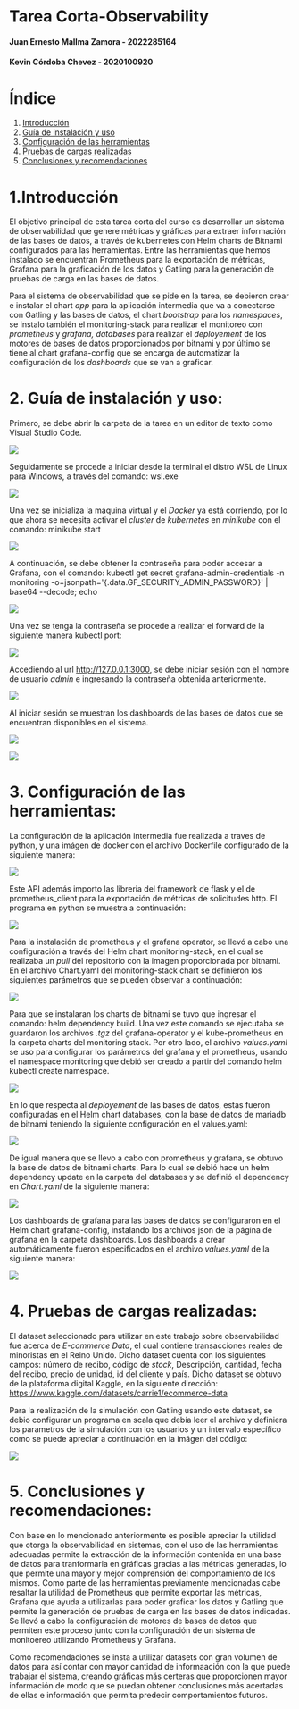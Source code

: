 # Tarea Corta-Observability
#### **Juan Ernesto Mallma Zamora - 2022285164**
#### **Kevin Córdoba Chevez - 2020100920**
##
# Índice
1. [Introducción](#1introducción)
2. [Guía de instalación y uso](#2-guía-de-instalación-y-uso)
3. [Configuración de las herramientas](#3-configuración-de-las-herramientas)
4. [Pruebas de cargas realizadas](#4-pruebas-de-cargas-realizadas)
5. [Conclusiones y recomendaciones](#5-conclusiones-y-recomendaciones)
##
# 1.Introducción

  El objetivo principal de esta tarea corta del curso es desarrollar un sistema de observabilidad que genere métricas y gráficas para extraer información de las bases de datos, a través de kubernetes con Helm charts de Bitnami configurados para las herramientas. Entre las herramientas que hemos instalado se encuentran Prometheus para la exportación de métricas, Grafana para la graficación de los datos y Gatling para la generación de pruebas de carga en las bases de datos.

  Para el sistema de observabilidad que se pide en la tarea, se debieron crear e instalar el chart _app_ para la aplicación intermedia que va a conectarse con Gatling y las bases de datos, el chart _bootstrap_ para los _namespaces_, se instalo también el monitoring-stack para realizar el monitoreo con _prometheus_ y _grafana, databases_ para realizar el _deployement_ de los motores de bases de datos proporcionados por bitnami y por último se tiene al chart grafana-config que se encarga de automatizar la configuración de los _dashboards_ que se van a graficar.


# 2. Guía de instalación y uso:

Primero, se debe abrir la carpeta de la tarea en un editor de texto como Visual Studio Code.

![](https://hackmd.io/_uploads/Bk6_HdYCn.png)


Seguidamente se procede a iniciar desde la terminal el distro WSL de Linux para Windows, a través del comando: wsl.exe

![](https://hackmd.io/_uploads/rJUFSdKAh.png)


Una vez se inicializa la máquina virtual y el _Docker_ ya está corriendo, por lo que ahora se necesita activar el _cluster_ de _kubernetes_ en _minikube_ con el comando: minikube start

![](https://hackmd.io/_uploads/HkaFB_FR2.png)


A continuación, se debe obtener la contraseña para poder accesar a Grafana, con el comando: kubectl get secret grafana-admin-credentials -n monitoring -o=jsonpath='{.data.GF\_SECURITY\_ADMIN\_PASSWORD}' | base64 --decode; echo

![](https://hackmd.io/_uploads/rkFqButRn.png)


Una vez se tenga la contraseña se procede a realizar el forward de la siguiente manera kubectl port:

![](https://hackmd.io/_uploads/rJ-ir_K0h.png)


Accediendo al url http://127.0.0.1:3000, se debe iniciar sesión con el nombre de usuario _admin_ e ingresando la contraseña obtenida anteriormente.

![](https://hackmd.io/_uploads/S1tiruFCh.png)


Al iniciar sesión se muestran los dashboards de las bases de datos que se encuentran disponibles en el sistema.

![](https://hackmd.io/_uploads/rJE2SdtAn.png)


![](https://hackmd.io/_uploads/Sy9nSOKRh.png)


# 3. Configuración de las herramientas:

La configuración de la aplicación intermedia fue realizada a traves de python, y una imágen de docker con el archivo Dockerfile configurado de la siguiente manera:

![](https://hackmd.io/_uploads/r1dX5dYC2.png)


Este API además importo las libreria del framework de flask y el de prometheus_client para la exportación de métricas de solicitudes http. El programa en python se muestra a continuación:

![](https://hackmd.io/_uploads/rJIVqOYAn.png)


Para la instalación de prometheus y el grafana operator, se llevó a cabo una configuración a través del Helm chart monitoring-stack, en el cual se realizaba un _pull_ del repositorio con la imagen proporcionada por bitnami. En el archivo Chart.yaml del monitoring-stack chart se definieron los siguientes parámetros que se pueden observar a continuación:

![](https://hackmd.io/_uploads/Sk5kIOtC3.png)


Para que se instalaran los charts de bitnami se tuvo que ingresar el comando: helm dependency build. Una vez este comando se ejecutaba se guardaron los archivos _.tgz_ del grafana-operator y el kube-prometheus en la carpeta charts del monitoring stack. Por otro lado, el archivo _values.yaml_ se uso para configurar los parámetros del grafana y el prometheus, usando el namespace monitoring que debió ser creado a partir del comando helm kubectl create namespace.

![](https://hackmd.io/_uploads/rk-lUuKA2.png)


En lo que respecta al _deployement_ de las bases de datos, estas fueron configuradas en el Helm chart databases, con la base de datos de mariadb de bitnami teniendo la siguiente configuración en el values.yaml:

![](https://hackmd.io/_uploads/BJFl8uFAh.png)


De igual manera que se llevo a cabo con prometheus y grafana, se obtuvo la base de datos de bitnami charts. Para lo cual se debió hace un helm dependency update en la carpeta del databases y se definió el dependency en _Chart.yaml_ de la siguiente manera:

![](https://hackmd.io/_uploads/HJ6ZUOFRn.png)

Los dashboards de grafana para las bases de datos se configuraron en el Helm chart grafana-config, instalando los archivos json de la página de grafana en la carpeta dashboards. Los dashboards a crear automáticamente fueron especificados en el archivo _values.yaml_ de la siguiente manera:

![](https://hackmd.io/_uploads/r1BG8uKCn.png)


# 4. Pruebas de cargas realizadas:

  El dataset seleccionado para utilizar en este trabajo sobre observabilidad fue acerca de *E-commerce Data*, el cual contiene transacciones reales de minoristas en el Reino Unido. Dicho dataset cuenta con los siguientes campos: número de recibo, código de *stock*, Descripción, cantidad, fecha del recibo, precio de unidad, id del cliente y país.
  Dicho dataset se obtuvo de la plataforma digital Kaggle, en la siguiente dirección: https://www.kaggle.com/datasets/carrie1/ecommerce-data
  
  Para la realización de la simulación con Gatling usando este dataset, se debio configurar un programa en scala que debía leer el archivo y definiera los parametros de la simulación con los usuarios y un intervalo específico como se puede apreciar a continuación en la imágen del código:
  
  ![](https://hackmd.io/_uploads/rkZvMtFC3.png)

 
# 5. Conclusiones y recomendaciones:

  Con base en lo mencionado anteriormente es posible apreciar la utilidad que otorga la observabilidad en sistemas, con el uso de las herramientas adecuadas permite la extracción de la información contenida en una base de datos para tranformarla en gráficas gracias a las métricas generadas, lo que permite una mayor y mejor comprensión del comportamiento de los mismos. 
  Como parte de las herramientas previamente mencionadas cabe resaltar la utilidad de Prometheus que permite exportar las métricas, Grafana que ayuda a utilizarlas para poder graficar los datos y Gatling que permite la generación de pruebas de carga en las bases de datos indicadas.
  Se llevó a cabo la configuración de motores de bases de datos que permiten este proceso junto con la configuración de un sistema de monitoereo utilizando Prometheus y Grafana.
  
  Como recomendaciones se insta a utilizar datasets con gran volumen de datos para así contar con mayor cantidad de informaación con la que puede trabajar el sistema, creando gráficas más certeras que proporcionen mayor información de modo que se puedan obtener conclusiones más acertadas de ellas e información que permita predecir comportamientos futuros.